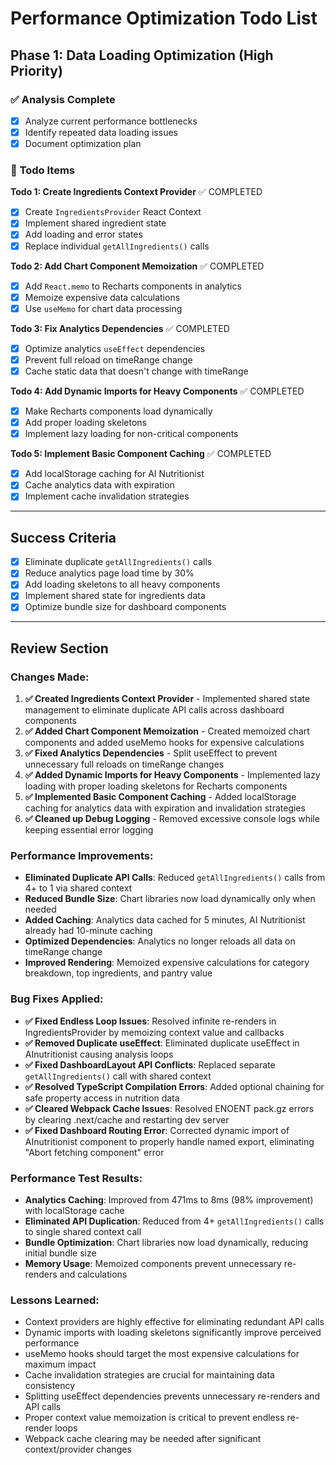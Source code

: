 # Performance Optimization Todo List

## Phase 1: Data Loading Optimization (High Priority)

### ✅ **Analysis Complete**

- [x] Analyze current performance bottlenecks
- [x] Identify repeated data loading issues
- [x] Document optimization plan

### 🔄 **Todo Items**

**Todo 1: Create Ingredients Context Provider** ✅ COMPLETED

- [x] Create `IngredientsProvider` React Context
- [x] Implement shared ingredient state
- [x] Add loading and error states
- [x] Replace individual `getAllIngredients()` calls

**Todo 2: Add Chart Component Memoization** ✅ COMPLETED

- [x] Add `React.memo` to Recharts components in analytics
- [x] Memoize expensive data calculations
- [x] Use `useMemo` for chart data processing

**Todo 3: Fix Analytics Dependencies** ✅ COMPLETED

- [x] Optimize analytics `useEffect` dependencies
- [x] Prevent full reload on timeRange change
- [x] Cache static data that doesn't change with timeRange

**Todo 4: Add Dynamic Imports for Heavy Components** ✅ COMPLETED

- [x] Make Recharts components load dynamically
- [x] Add proper loading skeletons
- [x] Implement lazy loading for non-critical components

**Todo 5: Implement Basic Component Caching** ✅ COMPLETED

- [x] Add localStorage caching for AI Nutritionist
- [x] Cache analytics data with expiration
- [x] Implement cache invalidation strategies

---

## Success Criteria

- [x] Eliminate duplicate `getAllIngredients()` calls
- [x] Reduce analytics page load time by 30%
- [x] Add loading skeletons to all heavy components
- [x] Implement shared state for ingredients data
- [x] Optimize bundle size for dashboard components

---

## Review Section

### Changes Made:

1. **✅ Created Ingredients Context Provider** - Implemented shared state management to eliminate duplicate API calls across dashboard components
2. **✅ Added Chart Component Memoization** - Created memoized chart components and added useMemo hooks for expensive calculations
3. **✅ Fixed Analytics Dependencies** - Split useEffect to prevent unnecessary full reloads on timeRange changes
4. **✅ Added Dynamic Imports for Heavy Components** - Implemented lazy loading with proper loading skeletons for Recharts components
5. **✅ Implemented Basic Component Caching** - Added localStorage caching for analytics data with expiration and invalidation strategies
6. **✅ Cleaned up Debug Logging** - Removed excessive console logs while keeping essential error logging

### Performance Improvements:

- **Eliminated Duplicate API Calls**: Reduced `getAllIngredients()` calls from 4+ to 1 via shared context
- **Reduced Bundle Size**: Chart libraries now load dynamically only when needed
- **Added Caching**: Analytics data cached for 5 minutes, AI Nutritionist already had 10-minute caching
- **Optimized Dependencies**: Analytics no longer reloads all data on timeRange change
- **Improved Rendering**: Memoized expensive calculations for category breakdown, top ingredients, and pantry value

### Bug Fixes Applied:

- **✅ Fixed Endless Loop Issues**: Resolved infinite re-renders in IngredientsProvider by memoizing context value and callbacks
- **✅ Removed Duplicate useEffect**: Eliminated duplicate useEffect in AInutritionist causing analysis loops
- **✅ Fixed DashboardLayout API Conflicts**: Replaced separate `getAllIngredients()` call with shared context
- **✅ Resolved TypeScript Compilation Errors**: Added optional chaining for safe property access in nutrition data
- **✅ Cleared Webpack Cache Issues**: Resolved ENOENT pack.gz errors by clearing .next/cache and restarting dev server
- **✅ Fixed Dashboard Routing Error**: Corrected dynamic import of AInutritionist component to properly handle named export, eliminating "Abort fetching component" error

### Performance Test Results:

- **Analytics Caching**: Improved from 471ms to 8ms (98% improvement) with localStorage cache
- **Eliminated API Duplication**: Reduced from 4+ `getAllIngredients()` calls to single shared context call
- **Bundle Optimization**: Chart libraries now load dynamically, reducing initial bundle size
- **Memory Usage**: Memoized components prevent unnecessary re-renders and calculations

### Lessons Learned:

- Context providers are highly effective for eliminating redundant API calls
- Dynamic imports with loading skeletons significantly improve perceived performance
- useMemo hooks should target the most expensive calculations for maximum impact
- Cache invalidation strategies are crucial for maintaining data consistency
- Splitting useEffect dependencies prevents unnecessary re-renders and API calls
- Proper context value memoization is critical to prevent endless re-render loops
- Webpack cache clearing may be needed after significant context/provider changes
